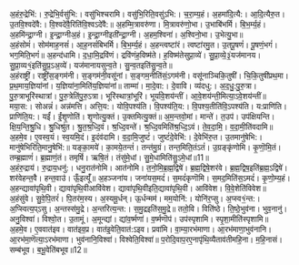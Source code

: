 

  
अ॒हंरु॒द्रेभि॑:। रु॒द्रेभि॒र्वसु॑भि:। वसु॑भिश्चरामि। वसु॑भि॒रिति॒वसु॑ऽभि:। च॒रा॒म्य॒हं। अ॒हमा॑दि॒त्यै:। आ॒दि॒त्यैरु॒त। उ॒तवि॒श्वदे॑वै:। वि॒श्वदे॑वै॒रिति॑वि॒श्वऽदे॑वै:॥ अ॒हम्मि॒त्रावरु॑णा। मि॒त्रावरु॑णो॒भा। उ॒भाबि॑भर्मि। बि॒भ॒र्म्य॒हं। अ॒हमि॑न्द्रा॒ग्नी। इ॒न्द्रा॒ग्नीअ॒हं। इ॒न्द्रा॒ग्नीइती॑न्द्रा॒ग्नी। अ॒हम॒श्विना॑। अ॒श्विनो॒भा। उ॒भेत्यु॒भा॥  
अ॒हंसोमं॑। सोम॑माह॒नसं॑। आ॒ह॒नसं॑बिभर्मि। बि॒भ॒र्म्य॒हं। अ॒हन्त्वष्टा॑रं। त्वष्टा॑रमु॒त। उ॒तपू॒षणं॑। पू॒षणं॒भगं॑। भग॒मिति॒भगं॑॥ अ॒हन्द॑धामि। द॒धा॒मि॒द्रवि॑णं। द्रवि॑णंह॒विष्म॑ते। ह॒विष्म॑तेसुप्रा॒व्ये॑। सु॒प्रा॒व्ये॒३॒॑यज॑मानय। सु॒प्रा॒व्य१॒॑इति॑सु॒प्र॒ऽअ॒व्ये॑। यज॑मानायसुन्व॒ते। सु॒न्व॒तइति॑सु॒न्व॒ते॥  
अ॒हंराष्ट्री॑। राष्ट्री॑स॒ङ्गम॑नी। स॒ङ्गम॑नी॒वसू॑नां। स॒ङ्गम॒नीति॑सं॒ऽगम॑नी। वसू॑नाञ्चिकि॒तुषी॑। चि॒कि॒तुषी॑प्रथ॒मा। प्र॒थ॒माय॒ज्ञिया॑नां। य॒ज्ञिया॑ना॒मिति॑य॒ज्ञिया॑नां॥ ताम्मा॑। मा॒दे॒वा:। दे॒वावि। व्य॑दधु:। अ॒द॒धु॒:पु॒रु॒त्रा। पु॒रु॒त्राभूरि॑स्थात्रां। पु॒रु॒त्रेति॑पु॒रु॒ऽत्रा। भूरि॑स्थात्रां॒भूरि॑। भूर्या॑वे॒शय॑न्तीं। आ॒वे॒शय॑न्ती॒मित्या॒ऽवे॒शय॑न्तीं॥  
मया॒स:। सोअन्नं॑। अन्न॑मत्ति। अत्ति॒य:। योवि॒पश्य॑ति। वि॒पश्य॑ति॒य:। वि॒पश्य॒तीति॑वि॒ऽपश्य॑ति। य:प्राणि॑ति। प्राणि॑ति॒य:। यईं॑। ईं॒शृ॒णोति॑। शृ॒णोत्यु॒क्तं। उ॒क्तमित्यु॒क्तं॥ अ॒म॒न्तवो॒मां। मान्ते॑। त॒उप॑। उप॑क्षियन्ति। क्षि॒य॒न्ति॒श्रु॒धि। श्रु॒धिश्रु॑त। श्रु॒त॒श्र॒ध्दि॒वं। श्र॒ध्दि॒वन्ते॑। श्र॒ध्दि॒वमिति॑श्र॒ध्दि॒ऽवं। ते॒व॒दा॒मि॒। व॒दा॒मी॒ति॑वदामि॥  
अ॒हमे॒व। ए॒वस्व॒यं। स्व॒यमि॒दं। इ॒दंव॑दामि। व॒दा॒मि॒जुष्टं॑। जुष्टं॑दे॒वेभि॑:। दे॒वेभि॑रु॒त। उ॒तमानु॑षेभि:। मानु॑षेभिरिति॒मानु॒षेभि॑:॥ यङ्का॒मये॑। का॒मये॒तन्तं॑। तन्त॑मु॒ग्रं। तन्त॒मिति॒तंऽतं॑। उ॒ग्रङ्कृ॑णोमि। कृ॒णॊ॒मि॒तं। तम्ब्र॒ह्माणं॑। ब्र॒ह्माणं॒तं। तमृषिं॑। ऋषि॒तं। तंसु॑मे॒धां। सु॒मे॒धामिति॑सु॒ऽमे॒धां॥11॥  
अ॒हंरु॒द्राय॑। रु॒द्राय॒धनु॑:। धनु॒रात॑नोमि। आत॑नोमि। त॒नो॒मि॒ब्र॒ह्म॒द्विषे॑। ब्र॒ह्म॒द्विषे॒शर॑वे। ब्र॒ह्म॒द्विष॒इति॑ब्र॒ह्म॒ऽद्विषे॑। शर॑वेहन्त॒वै। हन्त॒वाउ॑। ऊँ॒इत्यूँ॑॥ अ॒हञ्जना॑य। जना॑यस॒मदं॑। स॒मदं॑कृणॊमि। स॒मद॒मिति॑स॒ऽमदं॑। कृ॒णो॒म्य॒हं। अ॒हन्द्यावा॑पृथि॒वी। द्यावा॑पृथि॒वीआवि॑वेश। द्यावा॑पृथि॒वीइति॒द्यावा॑पृथि॒वी। आवि॑वेश। वि॒वे॒शेति॑विवेश॥  
अ॒हंसु॑वे। सु॒वे॒पि॒तरं॑। पि॒तर॑म॒स्य। अ॒स्यमू॒र्धन्। ऊ॒र्धन्मम॑। मम॒योनि॑:। योनि॑र॒प्सु। अ॒प्स्व१॒॑न्त:। अ॒प्स्वित्य॒प्ऽसु। अ॒न्तस्स॑मु॒द्रे। अ॒न्तरित्य॒न्त:। स॒मु॒द्रइति॑स॒मु॒द्रे॥ ततो॒वि। विति॑ष्ठे। ति॒ष्ठे॒भुव॑ना। भुव॒नानु॑। अनु॒विश्वा॑। विश्वो॒त। उ॒तामूं। अ॒मून्द्यां। द्यांव॒र्ष्मणा॑। व॒र्ष्मणॊप॑। उप॑स्पृशामि। स्पृ॒शा॒मीति॑स्पृशामि॥  
अ॒हमे॒व। ए॒ववात॑इव। वात॑इव॒प्र। वात॑इ॒वेति॒वात॑:ऽइव। प्रवा॑मि। वा॒म्या॒रभ॑माणा। आ॒रभ॑माणा॒भुव॑नानि। आ॒रभ॑मा॒णॆत्या॒ऽरभ॑माणा। भुव॑नानि॒विश्वा॑। विश्वेति॒विश्वा॑॥ प॒रोदि॒वाप॒रए॒नापृ॑थि॒व्यैताव॑तीमहि॒ना। म॒हि॒नासं। सम्ब॑भूव। ब॒भू॒वेति॑बभूव॥12॥  
